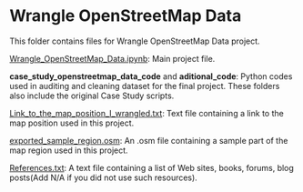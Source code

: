 # Wrangle OpenStreetMap Data

This folder contains files for Wrangle OpenStreetMap Data project.

[Wrangle\_OpenStreetMap\_Data.ipynb](Wrangle\_OpenStreetMap\_Data.ipynb): Main project file.

__case_study_openstreetmap_data_code__ and __aditional_code__: Python codes used in auditing and cleaning dataset for the final project. These folders also include the original Case Study scripts.

[Link\_to\_the\_map\_position\_I\_wrangled.txt](Link\_to\_the\_map\_position\_I\_wrangled.txt): Text file containing a link to the map position used in this project.

[exported\_sample\_region.osm](exported\_sample\_region.osm): An .osm file containing a sample part of the map region used in this project.

[References.txt](References.txt): A text file containing a list of Web sites, books, forums, blog posts(Add N/A if you did not use such resources).